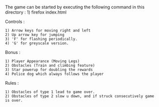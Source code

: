 The game can be started by executing the following command in this directory : 
	1) firefox index.html

Controls :

	1) Arrow keys for moving right and left
	2) Up arrow key for jumping
	3) 'F' for flashing periodically.
	4) 'G' for greyscale version.

Bonus :

	1) Player Appearance (Moving Legs)
	2) Obstacles (Train and climbing feature)
	3) Star powerup for doubling the rewards
	4) Police dog which always follows the player

Rules :

	1) Obstacles of type 1 lead to game over.
	2) Obstacles of type 2 slow u down, and if struck consecutively game is over.